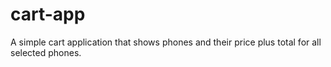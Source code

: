 # cart-app
A simple cart application that shows phones and their price plus total for all selected phones.

